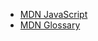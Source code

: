 * [MDN JavaScript](https://developer.mozilla.org/en-US/docs/Web/JavaScript)
* [MDN Glossary](https://developer.mozilla.org/en-US/docs/Glossary)